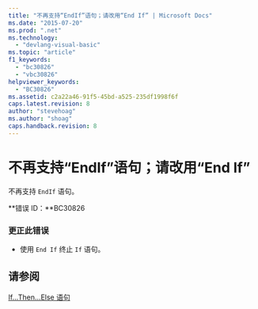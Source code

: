 ```yaml
---
title: "不再支持“EndIf”语句；请改用“End If” | Microsoft Docs"
ms.date: "2015-07-20"
ms.prod: ".net"
ms.technology: 
  - "devlang-visual-basic"
ms.topic: "article"
f1_keywords: 
  - "bc30826"
  - "vbc30826"
helpviewer_keywords: 
  - "BC30826"
ms.assetid: c2a22a46-91f5-45bd-a525-235df1998f6f
caps.latest.revision: 8
author: "stevehoag"
ms.author: "shoag"
caps.handback.revision: 8
---
```

# 不再支持“EndIf”语句；请改用“End If”
不再支持 `EndIf` 语句。  
  
 **错误 ID：**BC30826  
  
### 更正此错误  
  
-   使用 `End If` 终止 `If` 语句。  
  
## 请参阅  
 [If...Then...Else 语句](../../visual-basic/language-reference/statements/if-then-else-statement.md)